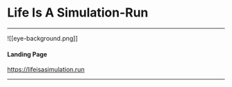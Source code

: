 # Life Is A Simulation-Run
---

![[eye-background.png]]

#### Landing Page

https://lifeisasimulation.run   

---








